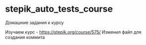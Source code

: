 # stepik_auto_tests_course
Домашние задания к курсу

Изучаем курс - https://stepik.org/course/575/
Изменил файл для создания коммита
